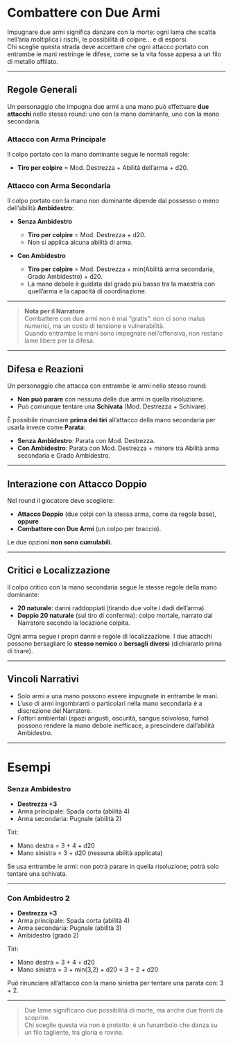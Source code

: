 # Combattere con Due Armi

Impugnare due armi significa danzare con la morte: ogni lama che scatta nell’aria moltiplica i rischi, le possibilità di colpire… e di esporsi.  
Chi sceglie questa strada deve accettare che ogni attacco portato con entrambe le mani restringe le difese, come se la vita fosse appesa a un filo di metallo affilato.

---

## Regole Generali

Un personaggio che impugna due armi a una mano può effettuare **due attacchi** nello stesso round: uno con la mano dominante, uno con la mano secondaria.

### Attacco con Arma Principale
Il colpo portato con la mano dominante segue le normali regole:
- **Tiro per colpire** = Mod. Destrezza + Abilità dell’arma + d20.

### Attacco con Arma Secondaria
Il colpo portato con la mano non dominante dipende dal possesso o meno dell’abilità **Ambidestro**:

- **Senza Ambidestro**  
  - **Tiro per colpire** = Mod. Destrezza + d20.  
  - Non si applica alcuna abilità di arma.

- **Con Ambidestro**  
  - **Tiro per colpire** = Mod. Destrezza + min(Abilità arma secondaria, Grado Ambidestro) + d20.  
  - La mano debole è guidata dal grado più basso tra la maestria con quell’arma e la capacità di coordinazione.

---

> **Nota per il Narratore**  
> Combattere con due armi non è mai “gratis”: non ci sono malus numerici, ma un costo di tensione e vulnerabilità.  
> Quando entrambe le mani sono impegnate nell’offensiva, non restano lame libere per la difesa.

---

## Difesa e Reazioni

Un personaggio che attacca con entrambe le armi nello stesso round:
- **Non può parare** con nessuna delle due armi in quella risoluzione.  
- Può comunque tentare una **Schivata** (Mod. Destrezza + Schivare).  

È possibile rinunciare **prima dei tiri** all’attacco della mano secondaria per usarla invece come **Parata**:
- **Senza Ambidestro**: Parata con Mod. Destrezza.  
- **Con Ambidestro**: Parata con Mod. Destrezza + minore tra Abilità arma secondaria e Grado Ambidestro.

---

## Interazione con Attacco Doppio
Nel round il giocatore deve scegliere:
- **Attacco Doppio** (due colpi con la stessa arma, come da regola base), **oppure**
- **Combattere con Due Armi** (un colpo per braccio).  

Le due opzioni **non sono cumulabili**.

---

## Critici e Localizzazione

Il colpo critico con la mano secondaria segue le stesse regole della mano dominante:
- **20 naturale**: danni raddoppiati (tirando due volte i dadi dell’arma).  
- **Doppio 20 naturale** (sul tiro di conferma): colpo mortale, narrato dal Narratore secondo la locazione colpita.  

Ogni arma segue i propri danni e regole di localizzazione. I due attacchi possono bersagliare lo **stesso nemico** o **bersagli diversi** (dichiararlo prima di tirare).

---

## Vincoli Narrativi

- Solo armi a una mano possono essere impugnate in entrambe le mani.  
- L’uso di armi ingombranti o particolari nella mano secondaria è a discrezione del Narratore.  
- Fattori ambientali (spazi angusti, oscurità, sangue scivoloso, fumo) possono rendere la mano debole inefficace, a prescindere dall’abilità Ambidestro.

---

# Esempi

### Senza Ambidestro
- **Destrezza +3**  
- Arma principale: Spada corta (abilità 4)  
- Arma secondaria: Pugnale (abilità 2)

Tiri:
- Mano destra = 3 + 4 + d20  
- Mano sinistra = 3 + d20 (nessuna abilità applicata)

Se usa entrambe le armi: non potrà parare in quella risoluzione; potrà solo tentare una schivata.

---

### Con Ambidestro 2
- **Destrezza +3**  
- Arma principale: Spada corta (abilità 4)  
- Arma secondaria: Pugnale (abilità 3)  
- Ambidestro (grado 2)

Tiri:
- Mano destra = 3 + 4 + d20  
- Mano sinistra = 3 + min(3,2) + d20 = 3 + 2 + d20

Può rinunciare all’attacco con la mano sinistra per tentare una parata con: 3 + 2.

---

> Due lame significano due possibilità di morte, ma anche due fronti da scoprire.  
> Chi sceglie questa via non è protetto: è un funambolo che danza su un filo tagliente, tra gloria e rovina.
